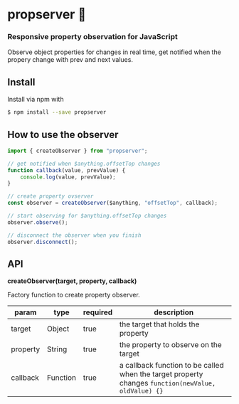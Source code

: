 # propserver 🧙
### Responsive property observation for JavaScript


Observe object properties for changes in real time, get notified when the propery change with prev and next values.

## Install
Install via npm with
```sh
$ npm install --save propserver
```

## How to use the observer
```javascript
import { createObserver } from "propserver";

// get notified when $anything.offsetTop changes
function callback(value, prevValue) {
    console.log(value, prevValue);
}

// create property ovserver
const observer = createObserver($anything, "offsetTop", callback);

// start observing for $anything.offsetTop changes
observer.observe();

// disconnect the observer when you finish
observer.disconnect();
```

## API

**createObserver(target, property, callback)**

Factory function to create property observer.

| param | type | required | description |
| - | - | - | - |
| target | Object | true | the target that holds the property |
| property | String | true | the property to observe on the target |
| callback | Function | true | a callback function to be called when the target property changes  `function(newValue, oldValue) {} ` |

